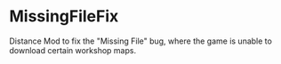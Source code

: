 # MissingFileFix
Distance Mod to fix the "Missing File" bug, where the game is unable to download certain workshop maps.
